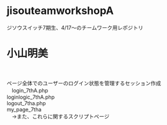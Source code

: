 # jisouteamworkshopA
ジソウスイッチ7期生、4/17～のチームワーク用レポジトリ

<h1>小山明美</h1>
    　<p>ページ全体でのユーザーのログイン状態を管理するセッション作成<br>
    　login_7thA.php<br>
      loginlogic_7thA.php<br>
      logout_7tha.php<br>
      my_page_7tha<br>
      　→また、これらに関するスクリプトページ</p>
